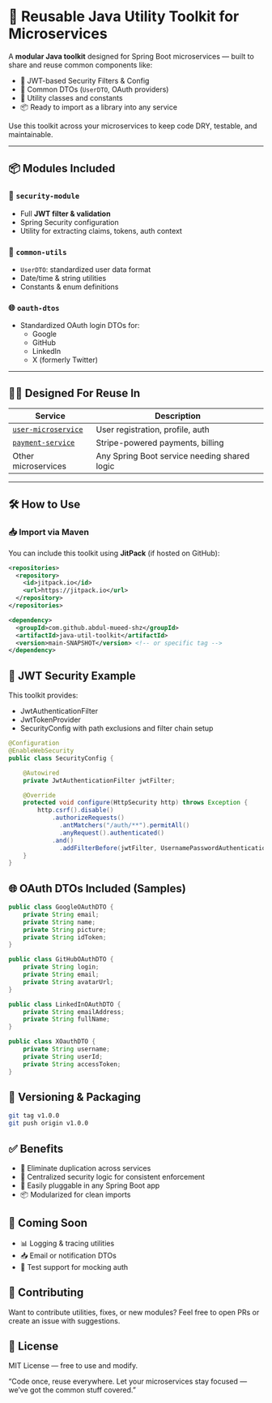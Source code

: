 # 🧰 Reusable Java Utility Toolkit for Microservices

A **modular Java toolkit** designed for Spring Boot microservices — built to share and reuse common components like:

- 🔐 JWT-based Security Filters & Config
- 🧱 Common DTOs (`UserDTO`, OAuth providers)
- 🧪 Utility classes and constants
- 📦 Ready to import as a library into any service

Use this toolkit across your microservices to keep code DRY, testable, and maintainable.

---

## 📦 Modules Included

### 🔐 `security-module`
- Full **JWT filter & validation**
- Spring Security configuration
- Utility for extracting claims, tokens, auth context

### 🧰 `common-utils`
- `UserDTO`: standardized user data format
- Date/time & string utilities
- Constants & enum definitions

### 🌐 `oauth-dtos`
- Standardized OAuth login DTOs for:
  - Google
  - GitHub
  - LinkedIn
  - X (formerly Twitter)

---

## 🧑‍💻 Designed For Reuse In

| Service | Description |
|--------|-------------|
| [`user-microservice`](https://github.com/abdul-mueed-shz/user-microservice) | User registration, profile, auth |
| [`payment-service`](https://github.com/abdul-mueed-shz/payment-service) | Stripe-powered payments, billing |
| Other microservices              | Any Spring Boot service needing shared logic |

---

## 🛠️ How to Use

### 📥 Import via Maven

You can include this toolkit using **JitPack** (if hosted on GitHub):

```xml
<repositories>
  <repository>
    <id>jitpack.io</id>
    <url>https://jitpack.io</url>
  </repository>
</repositories>

<dependency>
  <groupId>com.github.abdul-mueed-shz</groupId>
  <artifactId>java-util-toolkit</artifactId>
  <version>main-SNAPSHOT</version> <!-- or specific tag -->
</dependency>
```

## 🔐 JWT Security Example

This toolkit provides:
-	JwtAuthenticationFilter
-	JwtTokenProvider
-	SecurityConfig with path exclusions and filter chain setup

```java
@Configuration
@EnableWebSecurity
public class SecurityConfig {

    @Autowired
    private JwtAuthenticationFilter jwtFilter;

    @Override
    protected void configure(HttpSecurity http) throws Exception {
        http.csrf().disable()
            .authorizeRequests()
              .antMatchers("/auth/**").permitAll()
              .anyRequest().authenticated()
            .and()
              .addFilterBefore(jwtFilter, UsernamePasswordAuthenticationFilter.class);
    }
}
```

## 🌐 OAuth DTOs Included (Samples)

```java
public class GoogleOAuthDTO {
    private String email;
    private String name;
    private String picture;
    private String idToken;
}

public class GitHubOAuthDTO {
    private String login;
    private String email;
    private String avatarUrl;
}

public class LinkedInOAuthDTO {
    private String emailAddress;
    private String fullName;
}

public class XOauthDTO {
    private String username;
    private String userId;
    private String accessToken;
}
```

## 🔄 Versioning & Packaging

```bash
git tag v1.0.0
git push origin v1.0.0
```

## ✅ Benefits

- 🔄 Eliminate duplication across services
-	🔐 Centralized security logic for consistent enforcement
-	🧩 Easily pluggable in any Spring Boot app
-	📦 Modularized for clean imports

## 🧪 Coming Soon

-	📊 Logging & tracing utilities
-	📥 Email or notification DTOs
-	🧪 Test support for mocking auth

## 🤝 Contributing

Want to contribute utilities, fixes, or new modules?
Feel free to open PRs or create an issue with suggestions.

## 📄 License

MIT License — free to use and modify.

“Code once, reuse everywhere. Let your microservices stay focused — we’ve got the common stuff covered.”

